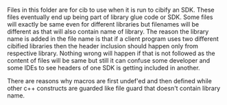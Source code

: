 Files in this folder are for cib to use when it is run to cibify an SDK. These files eventually end up being part of library glue code or SDK. Some files will exactly be same even for different libraries but filenames will be different as that will also contain name of library. The reason the library name is added in the file name is that if a client program uses two different cibified libraries then the header inclusion should happen only from respective library. Nothing wrong will happen if that is not followed as the content of files will be same but still it can confuse some developer and some IDEs to see headers of one SDK is getting included in another.

There are reasons why macros are first undef'ed and then defined while other c++ constructs are guarded like file guard that doesn't contain library name.